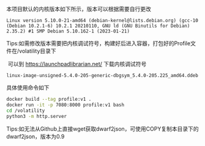 本项目默认的内核版本如下所示，版本可以根据需要自行更改

```plaintext
Linux version 5.10.0-21-amd64 (debian-kernel@lists.debian.org) (gcc-10 (Debian 10.2.1-6) 10.2.1 20210110, GNU ld (GNU Binutils for Debian) 2.35.2) #1 SMP Debian 5.10.162-1 (2023-01-21)
```

Tips:如需修改版本需要把内核调试符号，构建好后进入容器，打包好的Profile文件在/volatility目录下

​		可以到 https://launchpadlibrarian.net/ 下载内核调试符号

```
linux-image-unsigned-5.4.0-205-generic-dbgsym_5.4.0-205.225_amd64.ddeb
```

具体使用命令如下

```bash
docker build --tag profile:v1 . 
docker run -it -p 7080:8000 profile:v1 bash
cd /volatility
python3 -m http.server
```

Tips:如无法从Github上直接wget获取dwarf2json，可使用COPY复制本目录下的dwarf2json，版本为0.9
